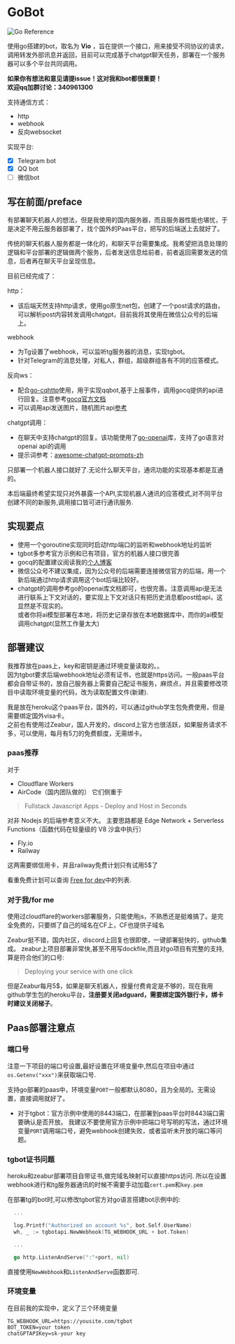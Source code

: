 # GoBot 

![Go Reference](https://pkg.go.dev/badge/github.com/go-telegram-bot-api/telegram-bot-api/v5.svg)

使用go搭建的bot，取名为 **Vio** ，旨在提供一个接口，用来接受不同协议的请求，调用转发外部讯息并返回，目前可以完成基于chatgpt聊天任务，部署在一个服务器可以多个平台共同调用。

**如果你有想法和意见请提issue！这对我和bot都很重要！<br>欢迎qq加群讨论：340961300**

支持通信方式：
 - http
 - webhook
 - 反向websocket

实现平台:
 - [x] Telegram bot
 - [x] QQ bot
 - [ ] 微信bot

## 写在前面/preface
有部署聊天机器人的想法，但是我使用的国内服务器，而且服务器性能也堪忧，于是决定不用云服务器部署了，找个国外的Paas平台，把写的后端送上去就好了。

传统的聊天机器人服务都是一体化的，和聊天平台需要集成。我希望把消息处理的逻辑和平台部署的逻辑做两个服务，后者发送信息给前者，前者返回需要发送的信息，后者再在聊天平台呈现信息。

目前已经完成了：

http：
  - 该后端天然支持http请求，使用go原生net包，创建了一个post请求的路由，可以解析post内容转发调用chatgpt，目前我将其使用在微信公众号的后端上。

webhook
 - 为Tg设置了webhook，可以监听tg服务器的消息，实现tgbot。
 - 针对Telegram的消息处理，对私人，群组，超级群组各有不同的应答模式。

 反向ws：
  - 配合[go-cqhttp](https://github.com/Mrs4s/go-cqhttp)使用，用于实现qqbot,基于上报事件，调用gocq提供的api进行回复。注意参考[gocq官方文档](https://docs.go-cqhttp.org/reference/#websocket)
  - 可以调用api发送图片，随机图片api[参考](https://api.lolicon.app/setu/v2)

chatgpt调用：
 - 在聊天中支持chatgpt的回复。该功能使用了[go-openai](https://github.com/sashabaranov/go-openai)库，支持了go语言对openai api的调用
 - 提示词参考：[awesome-chatgpt-prompts-zh](https://github.com/PlexPt/awesome-chatgpt-prompts-zh/blob/main/prompts-zh.json)

只部署一个机器人接口就好了.无论什么聊天平台，通讯功能的实现基本都是互通的。

本后端最终希望实现只对外暴露一个API,实现机器人通讯的应答模式,对不同平台创建不同的新服务,调用接口皆可进行通讯服务.
## 实现要点
- 使用一个goroutine实现同时启动http端口的监听和webhook地址的监听
- tgbot多参考官方示例和已有项目，官方的机器人接口很完善
- gocq的配置建议阅读我的[个人博客](https://masterkagami.com/index.php/archives/144/)
- 微信公众号不建议集成，因为公众号的后端需要连接微信官方的后端，用一个新后端通过http请求调用这个bot后端比较好。
- chatgpt的调用参考go的openai库文档即可，也很完善。注意调用api是无法进行联系上下文对话的，要实现上下文对话只有把历史消息都post给api，这显然是不现实的。<br>或者你将ai模型部署在本地，将历史记录存放在本地数据库中，而你的ai模型调用chatgpt(显然工作量太大)

## 部署建议
我推荐放在paas上，key和密钥是通过环境变量读取的。。<br>
因为tgbot要求后端webhook地址必须有证书，也就是https访问。一般paas平台都会自带证书的，放自己服务器上需要自己配证书服务，麻烦点，并且需要修改项目中读取环境变量的代码，改为读取配置文件(新建).

我是放在heroku这个paas平台，国外的，可以通过github学生包免费使用，但是需要绑定国外visa卡。<br>
之前也有使用过Zeabur，国人开发的，discord上官方也很活跃，如果服务请求不多，可以使用，每月有5刀的免费额度，无需绑卡。

### paas推荐
对于
 - Cloudflare Workers 
 - AirCode（国内团队做的） 
它们侧重于
>Fullstack Javascript Apps - Deploy and Host in Seconds

对非 Nodejs 的后端参考意义不大。
主要思路都是 Edge Network + Serverless Functions（函数代码在轻量级的 V8 沙盒中执行）
 - Fly.io
 - Railway

 这两需要绑信用卡，并且railway免费计划只有试用5$了


 看重免费计划可以查询 [Free for dev](https://github.com/ripienaar/free-for-dev)中的列表.

### 对于我/for me

使用过cloudflare的workers部署服务，只能使用js，不熟悉还是挺难搞了。是完全免费的，只要绑了自己的域名在CF上，CF也提供子域名

Zeabur挺不错，国内社区，discord上回复也很即使，一键部署挺快的，github集成。
zeabur上项目部署非常快,甚至不用写dockfile,而且对go项目有完整的支持,算是符合他们的口号:
> Deploying your service with one click

但是Zeabur每月5$，如果是聊天机器人，按量付费肯定是不够的，现在我用github学生包的heroku平台，**注册要关闭adguard，需要绑定国外银行卡，绑卡时建议关闭梯子**。

## Paas部署注意点
### 端口号
注意一下项目的端口号设置,最好设置在环境变量中,然后在项目中通过`os.Getenv("xxx")`来获取端口号.

支持go部署的paas中，环境变量`PORT`一般都默认8080，且为全局的。无需设置，直接调用就好了。

 - 对于tgbot：官方示例中使用的8443端口，在部署到paas平台时8443端口需要确认是否开放。
  我建议不要使用官方示例中把端口号写明的写法，通过环境变量`PORT`调用端口号，避免webhook创建失败，或者监听未开放的端口等问题。

### tgbot证书问题
heroku和zeabur部署项目自带证书,做完域名映射可以直接https访问.
所以在设置webhook进行和tg服务器通讯的时候不需要手动加载`cert.pem`和`key.pem`

在部署tg的bot时,可以修改tgbot官方对go语言搭建bot示例中的:
``` go
  ...

  log.Printf("Authorized on account %s", bot.Self.UserName)
  wh, _ := tgbotapi.NewWebhook(TG_WEBHOOK_URL + bot.Token)

  ...

  go http.ListenAndServe(":"+port, nil)
```
直接使用`NewWebhook`和`ListenAndServe`函数即可.

### 环境变量
在目前我的实现中，定义了三个环境变量
```env
TG_WEBHOOK_URL=https://yousite.com/tgbot
BOT_TOKEN=your token
chatGPTAPIKey=sk-your key
```

